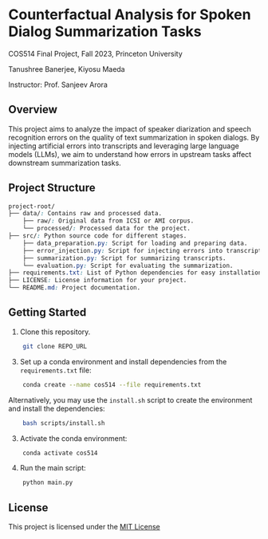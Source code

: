 # Counterfactual Analysis for Spoken Dialog Summarization Tasks
COS514 Final Project, Fall 2023, Princeton University

Tanushree Banerjee, Kiyosu Maeda

Instructor: Prof. Sanjeev Arora

## Overview

This project aims to analyze the impact of speaker diarization and speech recognition errors on the quality of text summarization in spoken dialogs. By injecting artificial errors into transcripts and leveraging large language models (LLMs), we aim to understand how errors in upstream tasks affect downstream summarization tasks.

## Project Structure
```css
project-root/
├── data/: Contains raw and processed data.
    ├── raw/: Original data from ICSI or AMI corpus.
    └── processed/: Processed data for the project.
├── src/: Python source code for different stages.
    ├── data_preparation.py: Script for loading and preparing data.
    ├── error_injection.py: Script for injecting errors into transcripts.
    ├── summarization.py: Script for summarizing transcripts.
    └── evaluation.py: Script for evaluating the summarization.
├── requirements.txt: List of Python dependencies for easy installation.
├── LICENSE: License information for your project.
└── README.md: Project documentation.
```

## Getting Started

1. Clone this repository.
```bash
    git clone REPO_URL
```

3. Set up a conda environment and install dependencies from the `requirements.txt` file:
```bash
    conda create --name cos514 --file requirements.txt
```

Alternatively, you may use the `install.sh` script to create the environment and install the dependencies:
```bash
    bash scripts/install.sh
```

3. Activate the conda environment:
```bash
    conda activate cos514
```

4. Run the main script:
```bash
    python main.py
```

## License
This project is licensed under the [MIT License](LICENSE)
